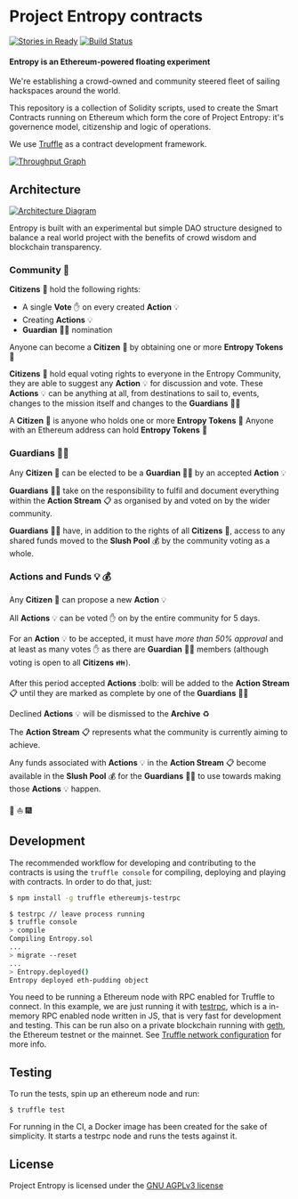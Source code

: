 Project Entropy contracts
===
[![Stories in Ready](https://badge.waffle.io/ProjectEntropy/contracts.png?label=ready&title=Ready)](https://waffle.io/ProjectEntropy/contracts)
[![Build Status](https://travis-ci.org/ProjectEntropy/contracts.svg?branch=master)](https://travis-ci.org/ProjectEntropy/contracts)

#### Entropy is an Ethereum-powered floating experiment

We're establishing a crowd-owned and community steered fleet of sailing hackspaces around the world.

This repository is a collection of Solidity scripts, used to create the Smart Contracts running on Ethereum which form the core of Project Entropy: it's governence model, citizenship and logic of operations.


We use [Truffle](https://github.com/ConsenSys/truffle) as a contract development framework.

[![Throughput Graph](https://graphs.waffle.io/ProjectEntropy/contracts/throughput.svg)](https://waffle.io/ProjectEntropy/contracts/metrics/throughput)

## Architecture

[![Architecture Diagram](https://s3-ap-southeast-2.amazonaws.com/bitboatassets/bitboat/assets/entropyDappDesc-7bbe05db5bc36c1a80ee3c13e24aaf22350c948b788b7cf8e29fb97c6bb3cce7.png?X-Amz-Date=20161124T210606Z&X-Amz-Expires=300&X-Amz-Algorithm=AWS4-HMAC-SHA256&X-Amz-Signature=9a7ce268a93cbb5afe46b1b6b82e6f026e095b249dfa454171205ee39607ac22&X-Amz-Credential=ASIAIS2OVHQA6275XHVQ/20161124/ap-southeast-2/s3/aws4_request&X-Amz-SignedHeaders=Host&x-amz-security-token=FQoDYXdzEMb//////////wEaDK7tRxxuqMSh9xXh1SL6AcXciOUgyOPB15/QnY19D9hWgNi7fVOsICzzBXYAxCEt5pVgMHTU5bhqtfwufhksc7SuOcF2Tc6bL3Prw%2BvCB8tD8BvlQfv3X7dkO41HB9NceaZlCZTXloLrCvL3sD56CWshq2GAQ1ie9VU3nux86G40SDLakQtBqVDlDr%2BdTj8%2ByCH9GCVV2IFPqfJdlcuq2oGTDhaANE9xyFnnpi%2Bm55D8DFb%2BQi0QTfiMGj1x8ydTsPM2L54ij2iAjpPqysqpzii%2B3SYIz7Y3ht%2BDByV3LEpSKY0bNBOEOzHyJqxgfVxuFl3PEwqyxTJmioUwLBUlhS/RIOteO%2B/1iFUo%2BavdwQU%3D)](https://s3-ap-southeast-2.amazonaws.com/bitboatassets/bitboat/assets/entropyDappDesc-7bbe05db5bc36c1a80ee3c13e24aaf22350c948b788b7cf8e29fb97c6bb3cce7.png?X-Amz-Date=20161124T210606Z&X-Amz-Expires=300&X-Amz-Algorithm=AWS4-HMAC-SHA256&X-Amz-Signature=9a7ce268a93cbb5afe46b1b6b82e6f026e095b249dfa454171205ee39607ac22&X-Amz-Credential=ASIAIS2OVHQA6275XHVQ/20161124/ap-southeast-2/s3/aws4_request&X-Amz-SignedHeaders=Host&x-amz-security-token=FQoDYXdzEMb//////////wEaDK7tRxxuqMSh9xXh1SL6AcXciOUgyOPB15/QnY19D9hWgNi7fVOsICzzBXYAxCEt5pVgMHTU5bhqtfwufhksc7SuOcF2Tc6bL3Prw%2BvCB8tD8BvlQfv3X7dkO41HB9NceaZlCZTXloLrCvL3sD56CWshq2GAQ1ie9VU3nux86G40SDLakQtBqVDlDr%2BdTj8%2ByCH9GCVV2IFPqfJdlcuq2oGTDhaANE9xyFnnpi%2Bm55D8DFb%2BQi0QTfiMGj1x8ydTsPM2L54ij2iAjpPqysqpzii%2B3SYIz7Y3ht%2BDByV3LEpSKY0bNBOEOzHyJqxgfVxuFl3PEwqyxTJmioUwLBUlhS/RIOteO%2B/1iFUo%2BavdwQU%3D)


Entropy is built with an experimental but simple DAO structure designed to balance a real world project with the benefits of crowd wisdom and blockchain transparency.

### Community :house_with_garden:
**Citizens** :two_men_holding_hands: hold the following rights:

- A single **Vote** :hand: on every created **Action** :bulb:
- Creating **Actions** :bulb:
- **Guardian** :guardsman: nomination

Anyone can become a **Citizen** :running: by obtaining one or more **Entropy Tokens** :cookie:

**Citizens** :two_women_holding_hands: hold equal voting rights to everyone in the Entropy Community, they are able to suggest any **Action** :bulb: for discussion and vote. These **Actions** :bulb: can be anything at all, from destinations to sail to, events, changes to the mission itself and changes to the **Guardians** :guardsman:


A **Citizen** :running: is anyone who holds one or more **Entropy Tokens** :cookie: Anyone with an Ethereum address can hold **Entropy Tokens** :cookie:


### Guardians :guardsman:
Any **Citizen** :running: can be elected to be a **Guardian** :guardsman: by an accepted **Action** :bulb:


**Guardians** :guardsman: take on the responsibility to fulfil and document everything within the **Action Stream** :clipboard: as organised by and voted on by the wider community.


**Guardians** :guardsman: have, in addition to the rights of all **Citizens** :running:, access to any shared funds moved to the **Slush Pool** :moneybag: by the community voting as a whole.


### Actions and Funds :bulb: :moneybag:
Any **Citizen** :running: can propose a new **Action** :bulb:

All **Actions** :bulb: can be voted :hand: on by the entire community for 5 days.

For an **Action** :bulb: to be accepted, it must have *more than 50% approval* and at least as many votes :hand: as there are **Guardian** :guardsman: members (although voting is open to all **Citizens** :family:).

After this period accepted **Actions** :bolb: will be added to the **Action Stream** :clipboard: until they are marked as complete by one of the **Guardians** :guardsman:

Declined **Actions** :bulb: will be dismissed to the **Archive** :recycle:

The **Action Stream** :clipboard: represents what the community is currently aiming to achieve.

Any funds associated with **Actions** :bulb: in the **Action Stream** :clipboard: become available in the **Slush Pool** :moneybag: for the **Guardians** :guardsman: to use towards making those **Actions** :bulb: happen.

:rainbow: :sailboat: :fireworks:

## Development

The recommended workflow for developing and contributing to the contracts is using the `truffle console` for compiling, deploying and playing with contracts. In order to do that, just:

```sh
$ npm install -g truffle ethereumjs-testrpc

$ testrpc // leave process running
$ truffle console
> compile
Compiling Entropy.sol
...
> migrate --reset
...
> Entropy.deployed()
Entropy deployed eth-pudding object
```

You need to be running a Ethereum node with RPC enabled for Truffle to connect. In this example, we are just running it with [testrpc](https://github.com/ethereumjs/testrpc), which is a in-memory RPC enabled node written in JS, that is very fast for development and testing. This can be run also on a private blockchain running with [geth](https://github.com/ethereum/go-ethereum), the Ethereum testnet or the mainnet. See [Truffle network configuration](http://truffleframework.com/docs/advanced/networks) for more info.


## Testing

To run the tests, spin up an ethereum node and run:

    $ truffle test

For running in the CI, a Docker image has been created for the sake of simplicity. It starts a testrpc node and runs the tests against it.



## License

Project Entropy is licensed under the [GNU AGPLv3 license](https://github.com/ProjectEntropy/contracts/blob/master/LICENSE.md)
